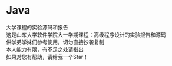# Java
大学课程的实验源码和报告 \
这是山东大学软件学院大一学期课程：高级程序设计的实验报告和源码\
供学弟学妹们参考使用，切勿直接抄袭复制\
本人能力有限，有不足之处请指出\
如果对您有帮助，请给我一个Star！
